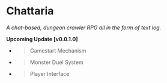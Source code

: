# Chattaria

*A chat-based, dungeon crawler RPG all in the form of text log.*

**Upcoming Update [v0.0.1.0]**
- > Gamestart Mechanism
- > Monster Duel System
- > Player Interface
